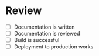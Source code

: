 # Review

- [ ] Documentation is written
- [ ] Documentation is reviewed
- [ ] Build is successful
- [ ] Deployment to production works
